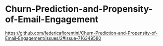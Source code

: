 # Churn-Prediction-and-Propensity-of-Email-Engagement

https://github.com/federicafiorentini/Churn-Prediction-and-Propensity-of-Email-Engagement/issues/2#issue-716349580
